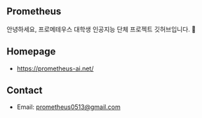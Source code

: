 ## Prometheus
안녕하세요, 프로메테우스 대학생 인공지능 단체 프로젝트 깃허브입니다. 🙌

## Homepage
- https://prometheus-ai.net/ 

## Contact
- Email: prometheus0513@gmail.com 

<!--

**Here are some ideas to get you started:**

🙋‍♀️ A short introduction - what is your organization all about?
🌈 Contribution guidelines - how can the community get involved?
👩‍💻 Useful resources - where can the community find your docs? Is there anything else the community should know?
🍿 Fun facts - what does your team eat for breakfast?
🧙 Remember, you can do mighty things with the power of [Markdown](https://docs.github.com/github/writing-on-github/getting-started-with-writing-and-formatting-on-github/basic-writing-and-formatting-syntax)
-->
